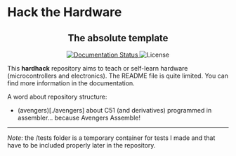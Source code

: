 
# Hack the Hardware

<h2 align="center">The absolute template</h2>

<p align="center">
	<a href='https://hardhack.readthedocs.io/en/latest/'>
		<img src='https://readthedocs.org/projects/hardhack/badge/?version=latest' alt='Documentation Status' />
	</a>
	<a>
		<img src='https://img.shields.io/github/license/Arkh42/hardhack' alt='License'/>
	</a>
</p>




This __hardhack__ repository aims to teach or self-learn hardware (microcontrollers and electronics).
The README file is quite limited.
You can find more information in the documentation.

A word about repository structure:

- (avengers)[./avengers] about C51 (and derivatives) programmed in assembler... because Avengers Assemble!


---


_Note_: the /tests folder is a temporary container for tests I made and that have to be included properly later in the repository.

